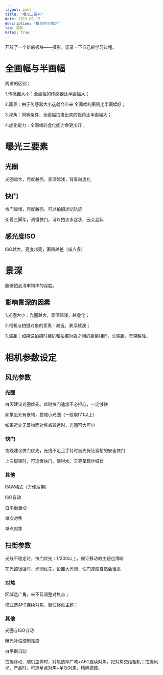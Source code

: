 ```yaml
---
layout: post
title: "曝光三要素"
date: 2023-09-17
description: "摄影相关知识"
tag: 摄影
katex: true
---
```


开辟了一个新的板块——摄影，记录一下自己的学习过程。

# 全画幅与半画幅

两者的区别：

1.传感器大小：全画幅的传感器比半画幅大；

2.画质：由于传感器大小这就会带来 全画幅的画质比半画幅好；

3.视角：同等条件，全画幅拍摄出来的视角比半画幅大；

4.虚化能力：全画幅的虚化能力会更加好；

# 曝光三要素

## 光圈

光圈越大，亮度越亮，景深越浅，背景越虚化

## 快门

快门越慢，亮度越亮，可以拍摄运动轨迹

架着三脚架，调慢快门，可以拍流水丝状、云朵丝状

## 感光度ISO

ISO越大，亮度越亮，画质越差（噪点多）

# 景深

能够拍到清晰物体的深度。

## 影响景深的因素

1.光圈大小：光圈越大，景深越浅，越虚化；

2.相机与拍摄对象的距离：越近，景深越浅；

3.焦距：如果说拍摄时相机和拍摄对象之间的距离相同，长焦距，景深越浅。



# 相机参数设定

## 风光参数

### 光圈

白天建议光圈优先。此时快门速度不必担心，一定够快

如果近处有景物，要缩小光圈（一般取f7.1以上）

如果近处无景物而对焦点较远时，光圈可大可小

### 快门

夜晚建议快门优先，光线不足且手持时首先保证富裕的安全快门

上三脚架时，可选慢快门，使得水、云等呈现丝绸状

###  其他

RAW格式（方便后期） 

ISO自动

白平衡自动

单次对焦

单点对焦

## 扫街参数

光线不稳定时，快门优先：1/200以上，保证移动的主题也清晰

在光照很强时，光圈优先，设置大光圈，快门速度自然会很高



### 对焦

区域选广角，来不及调整对焦点；

模式选AFC连续对焦，锁住移动主题；

### 其他

光圈与ISO自动

曝光补偿控制亮度

白平衡自动

拍摄移动、随机主体时，对焦选择广域+AFC连续对焦，把对焦交给相机；拍摄风光、产品时，可选单点对焦+单次对焦，精确把控。





